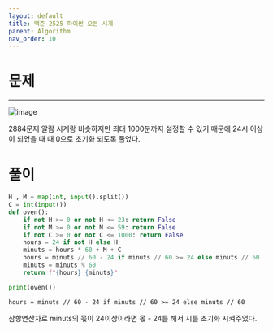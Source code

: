 ```yaml
---
layout: default
title: 백준 2525 파이썬 오븐 시계
parent: Algorithm
nav_order: 10
---
```



# 문제

---
![image](https://github.com/cjddn/cjddn.github.io/assets/137849066/68e4bfa8-fb11-4301-82be-147fa6e2b21e)


2884문제 알람 시계랑 비슷하지만 최대 1000분까지 설정할 수 있기 때문에 24시 이상이 되었을 때 때 0으로 초기화 되도록 풀었다.
# 풀이
```python
H , M = map(int, input().split())
C = int(input())
def oven():
    if not H >= 0 or not H <= 23: return False
    if not M >= 0 or not M <= 59: return False
    if not C >= 0 or not C <= 1000: return False
    hours = 24 if not H else H
    minuts = hours * 60 + M + C
    hours = minuts // 60 - 24 if minuts // 60 >= 24 else minuts // 60
    minuts = minuts % 60
    return f"{hours} {minuts}"

print(oven())
``` 
`hours = minuts // 60 - 24 if minuts // 60 >= 24 else minuts // 60`

삼항연산자로 minuts의 몫이 24이상이라면 몫 - 24를 해서 시를 초기화 시켜주었다.